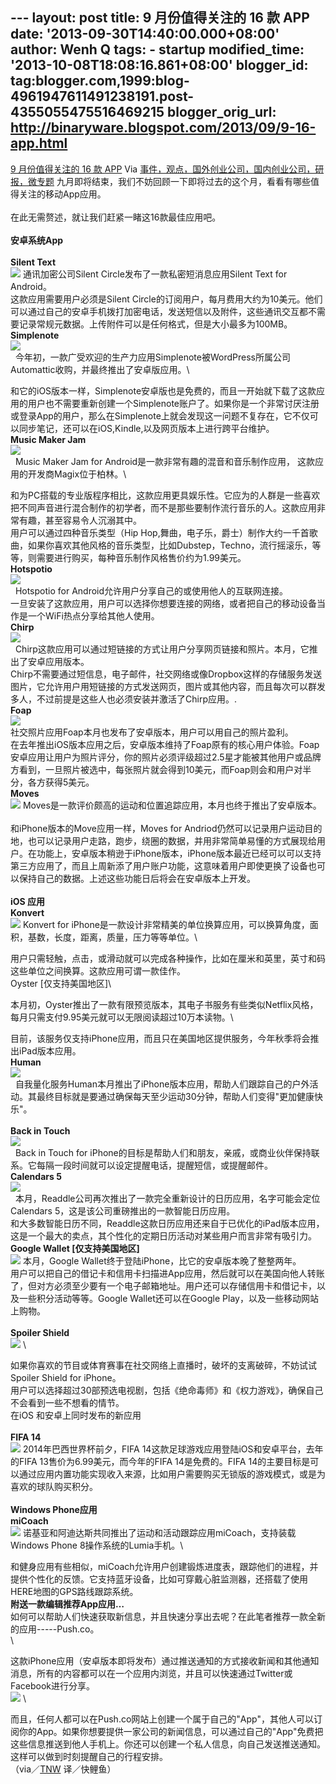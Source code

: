 --- layout: post title: 9 月份值得关注的 16 款 APP date:
'2013-09-30T14:40:00.000+08:00' author: Wenh Q tags: - startup
modified\_time: '2013-10-08T18:08:16.861+08:00' blogger\_id:
tag:blogger.com,1999:blog-4961947611491238191.post-4355055475516469215
blogger\_orig\_url: http://binaryware.blogspot.com/2013/09/9-16-app.html
---
[9 月份值得关注的 16 款 APP](http://www.kuailiyu.com/article/5251.html)
Via
[事件，观点，国外创业公司，国内创业公司，研报，微专题](http://www.kuailiyu.com/)
九月即将结束，我们不妨回顾一下即将过去的这个月，看看有哪些值得关注的移动App应用。\
\
 在此无需赘述，就让我们赶紧一睹这16款最佳应用吧。\
\
**安卓系统App**\
\
**Silent Text**\
![](http://www.kuailiyu.com/uploadfile/2013/0930/20130930095449790.png)
通讯加密公司Silent Circle发布了一款私密短消息应用Silent Text for
Android。\
这款应用需要用户必须是Silent
Circle的订阅用户，每月费用大约为10美元。他们可以通过自己的安卓手机拨打加密电话，发送短信以及附件，这些通讯交互都不需要记录常规元数据。上传附件可以是任何格式，但是大小最多为100MB。\
**Simplenote**\
![](http://www.kuailiyu.com/uploadfile/2013/0930/20130930095701530.png)\
  
今年初，一款广受欢迎的生产力应用Simplenote被WordPress所属公司Automattic收购，并最终推出了安卓版应用。\

和它的iOS版本一样，Simplenote安卓版也是免费的，而且一开始就下载了这款应用的用户也不需要重新创建一个Simplenote账户了。如果你是一个非常讨厌注册或登录App的用户，那么在Simplenote上就会发现这一问题不复存在，它不仅可以同步笔记，还可以在iOS,Kindle,以及网页版本上进行跨平台维护。\
**Music Maker Jam**\
![](http://www.kuailiyu.com/uploadfile/2013/0930/20130930095809615.png)\
  
Music Maker Jam for Android是一款非常有趣的混音和音乐制作应用，
这款应用的开发商Magix位于柏林。\

和为PC搭载的专业版程序相比，这款应用更具娱乐性。它应为的人群是一些喜欢把不同声音进行混合制作的初学者，而不是那些要制作流行音乐的人。这款应用非常有趣，甚至容易令人沉溺其中。\
用户可以通过四种音乐类型（Hip
Hop,舞曲，电子乐，爵士）制作大约一千首歌曲，如果你喜欢其他风格的音乐类型，比如Dubstep，Techno，流行摇滚乐，等等，则需要进行购买，每种音乐制作风格售价约为1.99美元。\
**Hotspotio**\
![](http://www.kuailiyu.com/uploadfile/2013/0930/20130930095934650.png)\
  
Hotspotio for Android允许用户分享自己的或使用他人的互联网连接。\
一旦安装了这款应用，用户可以选择你想要连接的网络，或者把自己的移动设备当作是一个WiFi热点分享给其他人使用。\
**Chirp**\
![](http://www.kuailiyu.com/uploadfile/2013/0930/20130930100031246.png)\
  
Chirp这款应用可以通过短链接的方式让用户分享网页链接和照片。本月，它推出了安卓应用版本。\
Chirp不需要通过短信息，电子邮件，社交网络或像Dropbox这样的存储服务发送图片，它允许用户用短链接的方式发送网页，图片或其他内容，而且每次可以群发多人，不过前提是这些人也必须安装并激活了Chirp应用。.\
**Foap**\
![](http://www.kuailiyu.com/uploadfile/2013/0930/20130930100203869.png)
\
社交照片应用Foap本月也发布了安卓版本，用户可以用自己的照片盈利。\
在去年推出iOS版本应用之后，安卓版本维持了Foap原有的核心用户体验。Foap安卓应用让用户为照片评分，你的照片必须评级超过2.5星才能被其他用户或品牌方看到，一旦照片被选中，每张照片就会得到10美元，而Foap则会和用户对半分，各方获得5美元。\
**Moves**\
![](http://www.kuailiyu.com/uploadfile/2013/0930/20130930100312923.png)
Moves是一款评价颇高的运动和位置追踪应用，本月也终于推出了安卓版本。\
\
 和iPhone版本的Move应用一样，Moves for
Andriod仍然可以记录用户运动目的地，也可以记录用户走路，跑步，绕圈的数据，并用非常简单易懂的方式展现给用户。在功能上，安卓版本稍逊于iPhone版本，iPhone版本最近已经可以可以支持第三方应用了，而且上周新添了用户账户功能，这意味着用户即使更换了设备也可以保持自己的数据。上述这些功能日后将会在安卓版本上开发。\
\
**iOS 应用**\
**Konvert**\
![](http://www.kuailiyu.com/uploadfile/2013/0930/20130930100518199.png)
Konvert for
iPhone是一款设计非常精美的单位换算应用，可以换算角度，面积，基数，长度，距离，质量，压力等等单位。\

用户只需轻触，点击，或滑动就可以完成各种操作，比如在厘米和英里，英寸和码这些单位之间换算。这款应用可谓一款佳作。\
 Oyster [仅支持美国地区]\

本月初，Oyster推出了一款有限预览版本，其电子书服务有些类似Netflix风格，每月只需支付9.95美元就可以无限阅读超过10万本读物。\

目前，该服务仅支持iPhone应用，而且只在美国地区提供服务，今年秋季将会推出iPad版本应用。\
**Human**\
![](http://www.kuailiyu.com/uploadfile/2013/0930/20130930100655720.png)\
  
自我量化服务Human本月推出了iPhone版本应用，帮助人们跟踪自己的户外活动。其最终目标就是要通过确保每天至少运动30分钟，帮助人们变得"更加健康快乐"。\
\
**Back in Touch**\
![](http://www.kuailiyu.com/uploadfile/2013/0930/20130930100820217.png)\
  
Back in Touch for
iPhone的目标是帮助人们和朋友，亲戚，或商业伙伴保持联系。它每隔一段时间就可以设定提醒电话，提醒短信，或提醒邮件。\
**Calendars 5**\
![](http://www.kuailiyu.com/uploadfile/2013/0930/20130930100951383.png)\
  
本月，Readdle公司再次推出了一款完全重新设计的日历应用，名字可能会定位Calendars
5，这是该公司重磅推出的一款智能日历应用。\
和大多数智能日历不同，Readdle这款日历应用还来自于已优化的iPad版本应用，这是一个最大的卖点，其个性化的定期日历活动对某些用户而言非常有吸引力。\
**Google Wallet [仅支持美国地区]**\
![](http://www.kuailiyu.com/uploadfile/2013/0930/20130930101136976.png)
本月，Google Wallet终于登陆iPhone，比它的安卓版本晚了整整两年。\
用户可以把自己的借记卡和信用卡扫描进App应用，然后就可以在美国向他人转账了，但对方必须至少要有一个电子邮箱地址。用户还可以存储信用卡和借记卡，以及一些积分活动等等。Google
Wallet还可以在Google Play，以及一些移动网站上购物。\
\
**Spoiler Shield**\
![](http://www.kuailiyu.com/uploadfile/2013/0930/20130930101307885.png)
\

如果你喜欢的节目或体育赛事在社交网络上直播时，破坏的支离破碎，不妨试试Spoiler
Shield for iPhone。\
用户可以选择超过30部预选电视剧，包括《绝命毒师》和《权力游戏》，确保自己不会看到一些不想看的情节。\
 在iOS 和安卓上同时发布的新应用\
\
**FIFA 14**\
![](http://www.kuailiyu.com/uploadfile/2013/0930/20130930101458371.png)
2014年巴西世界杯前夕，FIFA
14这款足球游戏应用登陆iOS和安卓平台，去年的FIFA
13售价为6.99美元，而今年的FIFA 14是免费的。FIFA
14的主要目标是可以通过应用内置功能实现收入来源，比如用户需要购买无锁版的游戏模式，或是为喜欢的球队购买积分。\
\
**Windows Phone应用**\
**miCoach**\
![](http://www.kuailiyu.com/uploadfile/2013/0930/20130930101600222.png)
诺基亚和阿迪达斯共同推出了运动和活动跟踪应用miCoach，支持装载Windows
Phone 8操作系统的Lumia手机。\

和健身应用有些相似，miCoach允许用户创建锻炼进度表，跟踪他们的进程，并提供个性化的反馈。它支持蓝牙设备，比如可穿戴心脏监测器，还搭载了使用HERE地图的GPS路线跟踪系统。\
**附送一款编辑推荐App应用…**\
如何可以帮助人们快速获取新信息，并且快速分享出去呢？在此笔者推荐一款全新的应用-----Push.co。\
\

这款iPhone应用（安卓版本即将发布）通过推送通知的方式接收新闻和其他通知消息，所有的内容都可以在一个应用内浏览，并且可以快速通过Twitter或Facebook进行分享。\
![](http://www.kuailiyu.com/uploadfile/2013/0930/20130930101858409.png)
\

而且，任何人都可以在Push.co网站上创建一个属于自己的"App"，其他人可以订阅你的App。如果你想要提供一家公司的新闻信息，可以通过自己的"App"免费把这些信息推送到他人手机上。你还可以创建一个私人信息，向自己发送推送通知。这样可以做到时刻提醒自己的行程安排。\
（via／[TNW](http://thenextweb.com/apps/2013/09/27/16-of-the-best-apps-released-in-september/)
译／快鲤鱼）
